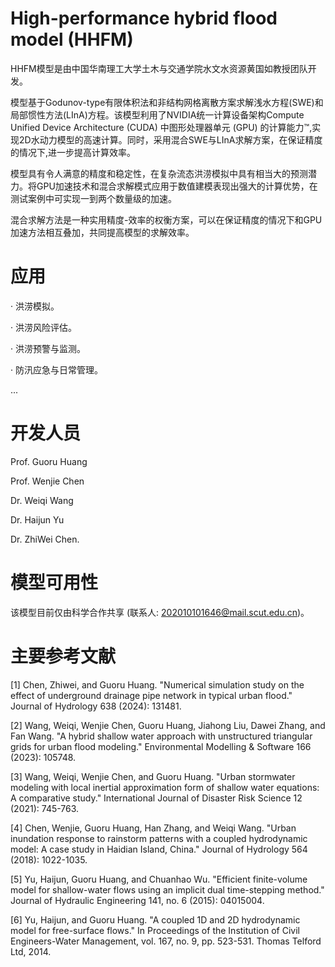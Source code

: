 # High-performance hybrid flood model (HHFM)  
HHFM模型是由中国华南理工大学土木与交通学院水文水资源黄国如教授团队开发。

模型基于Godunov-type有限体积法和非结构网格离散方案求解浅水方程(SWE)和局部惯性方法(LInA)方程。该模型利用了NVIDIA统一计算设备架构Compute Unified Device Architecture (CUDA) 中图形处理器单元 (GPU) 的计算能力™,实现2D水动力模型的高速计算。同时，采用混合SWE与LInA求解方案，在保证精度的情况下,进一步提高计算效率。

模型具有令人满意的精度和稳定性，在复杂流态洪涝模拟中具有相当大的预测潜力。将GPU加速技术和混合求解模式应用于数值建模表现出强大的计算优势，在测试案例中可实现一到两个数量级的加速。

混合求解方法是一种实用精度-效率的权衡方案，可以在保证精度的情况下和GPU加速方法相互叠加，共同提高模型的求解效率。


# 应用
· 洪涝模拟。

· 洪涝风险评估。

· 洪涝预警与监测。

· 防汛应急与日常管理。

...


# 开发人员
Prof. Guoru Huang

Prof. Wenjie Chen

Dr. Weiqi Wang

Dr. Haijun Yu

Dr. ZhiWei Chen.            


# 模型可用性
该模型目前仅由科学合作共享 (联系人: 202010101646@mail.scut.edu.cn)。


# 主要参考文献
[1] Chen, Zhiwei, and Guoru Huang. "Numerical simulation study on the effect of underground drainage pipe network in typical urban flood." Journal of Hydrology 638 (2024): 131481.  

[2] Wang, Weiqi, Wenjie Chen, Guoru Huang, Jiahong Liu, Dawei Zhang, and Fan Wang. "A hybrid shallow water approach with unstructured triangular grids for urban flood modeling." Environmental Modelling & Software 166 (2023): 105748. 

[3] Wang, Weiqi, Wenjie Chen, and Guoru Huang. "Urban stormwater modeling with local inertial approximation form of shallow water equations: A comparative study." International Journal of Disaster Risk Science 12 (2021): 745-763. 

[4] Chen, Wenjie, Guoru Huang, Han Zhang, and Weiqi Wang. "Urban inundation response to rainstorm patterns with a coupled hydrodynamic model: A case study in Haidian Island, China." Journal of Hydrology 564 (2018): 1022-1035.  

[5] Yu, Haijun, Guoru Huang, and Chuanhao Wu. "Efficient finite-volume model for shallow-water flows using an implicit dual time-stepping method." Journal of Hydraulic Engineering 141, no. 6 (2015): 04015004.   

[6] Yu, Haijun, and Guoru Huang. "A coupled 1D and 2D hydrodynamic model for free-surface flows." In Proceedings of the Institution of Civil Engineers-Water Management, vol. 167, no. 9, pp. 523-531. Thomas Telford Ltd, 2014.   



